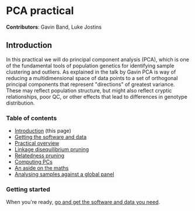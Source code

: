 # PCA practical

**Contributors**: Gavin Band, Luke Jostins

## Introduction

In this practical we will do principal component analysis (PCA), which is one of the fundamental tools of population genetics for identifying sample clustering and outliers. As explained in the talk by Gavin PCA is way of reducing a multidimensional space of data points to a set of orthogonal principal components that represent "directions" of greatest variance.  These may reflect population structure, but might also reflect cryptic relationships, poor QC, or other effects that lead to differences in genotype distribution.

### Table of contents

* [Introduction](Introduction.md) (this page)
* [Getting the software and data](getting_setup.md)
* [Practical overview](overview.md)
* [Linkage disequilibrium pruning](ld_pruning.md)
* [Relatedness pruning](relatedness_pruning.md)
* [Computing PCs](computing_PCs.md)
* [An aside on the maths](the_maths.md)
* [Analysing samples against a global panel](global_analysis.md)

### Getting started
When you're ready, [go and get the software and data you need](getting_setup.md).
